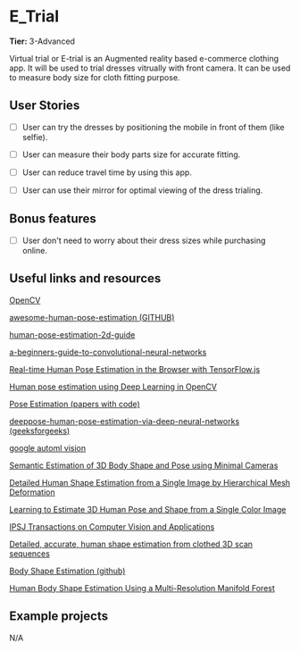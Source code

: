 # E_Trial

**Tier:** 3-Advanced

Virtual trial or E-trial is an Augmented reality based e-commerce clothing app. It will be used to trial dresses vitrually with front camera. It can be used to measure body size for cloth fitting purpose.


## User Stories

-   [ ] User can try the dresses by positioning the mobile in front of them (like selfie).
-   [ ] User can measure their body parts size for accurate fitting.
-   [ ] User can reduce travel time by using this app.
-   [ ] User can use their mirror for optimal viewing of the dress trialing.


## Bonus features

-   [ ] User don't need to worry about their dress sizes while purchasing online.

## Useful links and resources

[OpenCV](https://opencv.org/)

[awesome-human-pose-estimation (GITHUB)](https://github.com/cbsudux/awesome-human-pose-estimation)

[human-pose-estimation-2d-guide](https://nanonets.com/blog/human-pose-estimation-2d-guide/)

[a-beginners-guide-to-convolutional-neural-networks](https://heartbeat.fritz.ai/a-beginners-guide-to-convolutional-neural-networks-cnn-cf26c5ee17ed)

[Real-time Human Pose Estimation in the Browser with TensorFlow.js](https://medium.com/tensorflow/real-time-human-pose-estimation-in-the-browser-with-tensorflow-js-7dd0bc881cd5)

[Human pose estimation using Deep Learning in OpenCV](https://cv-tricks.com/pose-estimation/using-deep-learning-in-opencv/)

[Pose Estimation (papers with code)](https://paperswithcode.com/task/pose-estimation)

[deeppose-human-pose-estimation-via-deep-neural-networks (geeksforgeeks)](https://www.geeksforgeeks.org/deeppose-human-pose-estimation-via-deep-neural-networks/)

[google automl vision](https://cloud.google.com/blog/products/ai-machine-learning/announcing-updates-to-automl-vision-edge-automl-video-and-video-intelligence-api)

[Semantic Estimation of 3D Body Shape and Pose using Minimal Cameras](https://arxiv.org/pdf/1908.03030.pdf)

[Detailed Human Shape Estimation from a Single Image by Hierarchical Mesh Deformation](https://arxiv.org/pdf/1904.10506.pdf)

[Learning to Estimate 3D Human Pose and Shape from a Single Color Image](https://openaccess.thecvf.com/content_cvpr_2018/papers/Pavlakos_Learning_to_Estimate_CVPR_2018_paper.pdf)

[IPSJ Transactions on Computer Vision and Applications](https://ipsjcva.springeropen.com/articles/10.1186/s41074-018-0052-9)

[Detailed, accurate, human shape estimation from clothed 3D scan sequences](https://virtualhumans.mpi-inf.mpg.de/papers/shapeunderclothCVPR17/shapeunderclothCVPR17.pdf)

[Body Shape Estimation (github)](https://github.com/maria-korosteleva/Body-Shape-Estimation)

[Human Body Shape Estimation Using a Multi-Resolution Manifold Forest](https://www.cv-foundation.org/openaccess/content_cvpr_2014/papers/Perbet_Human_Body_Shape_2014_CVPR_paper.pdf)

[]()


## Example projects

N/A
